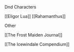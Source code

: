 
Dnd Characters

[[Eligor Lua]]
[[Rahamanthus]]


Other

[[The Frost Maiden Journal]]

[[The Icewindale Compendium]]




